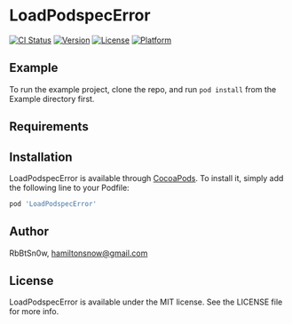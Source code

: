 # LoadPodspecError

[![CI Status](https://img.shields.io/travis/RbBtSn0w/LoadPodspecError.svg?style=flat)](https://travis-ci.org/RbBtSn0w/LoadPodspecError)
[![Version](https://img.shields.io/cocoapods/v/LoadPodspecError.svg?style=flat)](https://cocoapods.org/pods/LoadPodspecError)
[![License](https://img.shields.io/cocoapods/l/LoadPodspecError.svg?style=flat)](https://cocoapods.org/pods/LoadPodspecError)
[![Platform](https://img.shields.io/cocoapods/p/LoadPodspecError.svg?style=flat)](https://cocoapods.org/pods/LoadPodspecError)

## Example

To run the example project, clone the repo, and run `pod install` from the Example directory first.

## Requirements

## Installation

LoadPodspecError is available through [CocoaPods](https://cocoapods.org). To install
it, simply add the following line to your Podfile:

```ruby
pod 'LoadPodspecError'
```

## Author

RbBtSn0w, hamiltonsnow@gmail.com

## License

LoadPodspecError is available under the MIT license. See the LICENSE file for more info.
